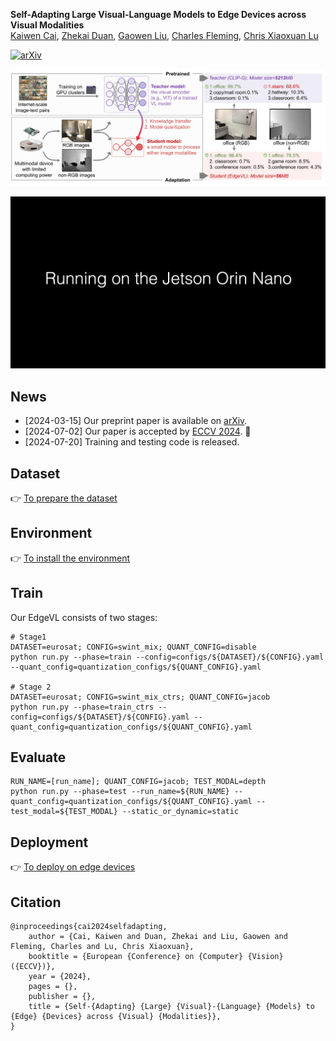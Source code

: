 **Self-Adapting Large Visual-Language Models to Edge Devices across Visual Modalities**
<br/>
[Kaiwen Cai](https://scholar.google.com/citations?view_op=list_works&hl=en&hl=en&user=8T6VF-gAAAAJ), [Zhekai Duan](), [Gaowen Liu](https://scholar.google.com/citations?user=NIv_aeQAAAAJ&hl=en), [Charles Fleming](), [Chris Xiaoxuan Lu](https://christopherlu.github.io/)
<br/>


[![arXiv](https://img.shields.io/badge/arXiv-2403.04908-b31b1b.svg)](https://arxiv.org/abs/2403.04908)

<p align="left">
<img src='docs/overview.png' width="900">
</p>

<p align="left">
<img src='docs/demo.gif' width="900">
</p>

## News
 - [2024-03-15] Our preprint paper is available on  [arXiv](https://arxiv.org/abs/2403.04908).
 - [2024-07-02] Our paper is accepted by [ECCV 2024](https://eccv2024.ecva.net/). 🎉
 - [2024-07-20] Training and testing code is released.


## Dataset
👉 [To prepare the dataset](./docs/prepare_dataset.md)

## Environment
👉 [To install the environment](./docs/install_envs.md)

## Train

Our EdgeVL consists of two stages:

```
# Stage1
DATASET=eurosat; CONFIG=swint_mix; QUANT_CONFIG=disable
python run.py --phase=train --config=configs/${DATASET}/${CONFIG}.yaml --quant_config=quantization_configs/${QUANT_CONFIG}.yaml

# Stage 2 
DATASET=eurosat; CONFIG=swint_mix_ctrs; QUANT_CONFIG=jacob
python run.py --phase=train_ctrs --config=configs/${DATASET}/${CONFIG}.yaml --quant_config=quantization_configs/${QUANT_CONFIG}.yaml 
```

## Evaluate
```
RUN_NAME=[run_name]; QUANT_CONFIG=jacob; TEST_MODAL=depth
python run.py --phase=test --run_name=${RUN_NAME} --quant_config=quantization_configs/${QUANT_CONFIG}.yaml --test_modal=${TEST_MODAL} --static_or_dynamic=static 
```

## Deployment
👉 [To deploy on edge devices](./docs/deploy.md)


## Citation
```
@inproceedings{cai2024selfadapting,
    author = {Cai, Kaiwen and Duan, Zhekai and Liu, Gaowen and Fleming, Charles and Lu, Chris Xiaoxuan},
    booktitle = {European {Conference} on {Computer} {Vision} ({ECCV})}, 
    year = {2024},
    pages = {},
    publisher = {},
    title = {Self-{Adapting} {Large} {Visual}-{Language} {Models} to {Edge} {Devices} across {Visual} {Modalities}},
}
```